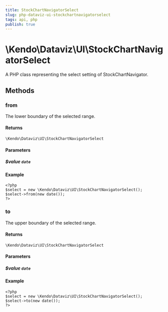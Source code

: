 ```yaml
---
title: StockChartNavigatorSelect
slug: php-dataviz-ui-stockchartnavigatorselect
tags: api, php
publish: true
---
```


# \Kendo\Dataviz\UI\StockChartNavigatorSelect

A PHP class representing the select setting of StockChartNavigator.


## Methods

### from
The lower boundary of the selected range.

#### Returns
`\Kendo\Dataviz\UI\StockChartNavigatorSelect`

#### Parameters

##### $value `date`



#### Example 
    <?php
    $select = new \Kendo\Dataviz\UI\StockChartNavigatorSelect();
    $select->from(new date());
    ?>

### to
The upper boundary of the selected range.

#### Returns
`\Kendo\Dataviz\UI\StockChartNavigatorSelect`

#### Parameters

##### $value `date`



#### Example 
    <?php
    $select = new \Kendo\Dataviz\UI\StockChartNavigatorSelect();
    $select->to(new date());
    ?>

